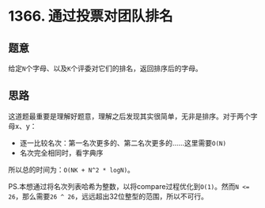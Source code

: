 # 1366. 通过投票对团队排名

## 题意

给定`N`个字母、以及`K`个评委对它们的排名，返回排序后的字母。

## 思路

这道题最重要是理解好题意，理解之后发现其实很简单，无非是排序。对于两个字母x、y：

- 逐一比较名次：第一名次更多的、第二名次更多的……这里需要`O(N)`
- 名次完全相同时，看字典序

所以总的时间为：`O(NK + N^2 * logN)`。

PS.本想通过将名次列表哈希为整数，以将compare过程优化到`O(1)`。然而`N <= 26`，那么需要`26 ^ 26`，远远超出32位整型的范围，所以不可行。
